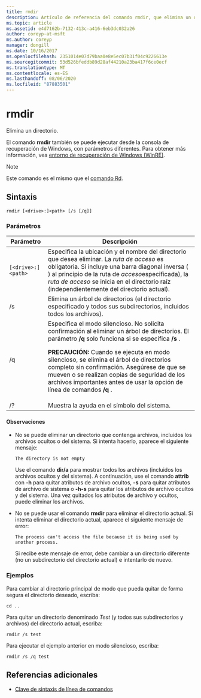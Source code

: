 ```yaml
---
title: rmdir
description: Artículo de referencia del comando rmdir, que elimina un directorio.
ms.topic: article
ms.assetid: e4d7162b-7132-413c-a416-6eb3dc032a26
author: coreyp-at-msft
ms.author: coreyp
manager: dongill
ms.date: 10/16/2017
ms.openlocfilehash: 2351014e07d79baa0e8e5ec07b31f04c9226613e
ms.sourcegitcommit: 53d526bfeddb89d28af44210a23ba417f6ce0ecf
ms.translationtype: MT
ms.contentlocale: es-ES
ms.lasthandoff: 08/06/2020
ms.locfileid: "87883501"
---
```

# <a name="rmdir"></a>rmdir

Elimina un directorio.

El comando **rmdir** también se puede ejecutar desde la consola de recuperación de Windows, con parámetros diferentes. Para obtener más información, vea [entorno de recuperación de Windows (WinRE)](/windows-hardware/manufacture/desktop/windows-recovery-environment--windows-re--technical-reference).

> [!NOTE]
> Este comando es el mismo que el [comando Rd](rd.md).

## <a name="syntax"></a>Sintaxis

```
rmdir [<drive>:]<path> [/s [/q]]
```

### <a name="parameters"></a>Parámetros

| Parámetro | Descripción |
|--|--|
| `[<drive>:]<path>` | Especifica la ubicación y el nombre del directorio que desea eliminar. La *ruta de acceso* es obligatoria. Si incluye una barra diagonal inversa ( \) al principio de la ruta de *acceso*especificada), la *ruta de acceso* se inicia en el directorio raíz (independientemente del directorio actual). |
| /s | Elimina un árbol de directorios (el directorio especificado y todos sus subdirectorios, incluidos todos los archivos). |
| /q | Especifica el modo silencioso. No solicita confirmación al eliminar un árbol de directorios. El parámetro **/q** solo funciona si se especifica **/s** .<p>**PRECAUCIÓN:** Cuando se ejecuta en modo silencioso, se elimina el árbol de directorios completo sin confirmación. Asegúrese de que se mueven o se realizan copias de seguridad de los archivos importantes antes de usar la opción de línea de comandos **/q** . |
| /? | Muestra la ayuda en el símbolo del sistema. |

#### <a name="remarks"></a>Observaciones

- No se puede eliminar un directorio que contenga archivos, incluidos los archivos ocultos o del sistema. Si intenta hacerlo, aparece el siguiente mensaje:

    `The directory is not empty`

    Use el comando **dir/a** para mostrar todos los archivos (incluidos los archivos ocultos y del sistema). A continuación, use el comando **attrib** con **-h** para quitar atributos de archivo ocultos, **-s** para quitar atributos de archivo de sistema o **-h-s** para quitar los atributos de archivo ocultos y del sistema. Una vez quitados los atributos de archivo y ocultos, puede eliminar los archivos.

- No se puede usar el comando **rmdir** para eliminar el directorio actual. Si intenta eliminar el directorio actual, aparece el siguiente mensaje de error:

    `The process can't access the file because it is being used by another process.`

    Si recibe este mensaje de error, debe cambiar a un directorio diferente (no un subdirectorio del directorio actual) e intentarlo de nuevo.

### <a name="examples"></a>Ejemplos

Para cambiar al directorio principal de modo que pueda quitar de forma segura el directorio deseado, escriba:

```
cd ..
```

Para quitar un directorio denominado *Test* (y todos sus subdirectorios y archivos) del directorio actual, escriba:

```
rmdir /s test
```

Para ejecutar el ejemplo anterior en modo silencioso, escriba:

```
rmdir /s /q test
```

## <a name="additional-references"></a>Referencias adicionales

- [Clave de sintaxis de línea de comandos](command-line-syntax-key.md)

